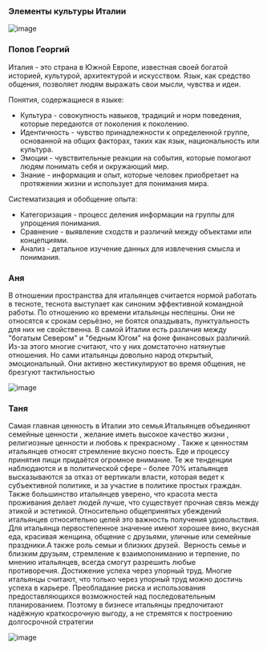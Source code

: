 ### Элементы культуры Италии 
![image](https://github.com/user-attachments/assets/7b1d148f-4c81-412f-9b52-e7c0c36a611d)

### Попов Георгий
Италия - это страна в Южной Европе, известная своей богатой историей, культурой, архитектурой и искусством. Язык, как средство общения, позволяет людям выражать свои мысли, чувства и идеи. 

Понятия, содержащиеся в языке:
- Культура - совокупность навыков, традиций и норм поведения, которые передаются от поколения к поколению.
- Идентичность - чувство принадлежности к определенной группе, основанной на общих факторах, таких как язык, национальность или культура.
- Эмоции - чувствительные реакции на события, которые помогают людям понимать себя и окружающий мир.
- Знание - информация и опыт, которые человек приобретает на протяжении жизни и использует для понимания мира.

Систематизация и обобщение опыта:
- Категоризация - процесс деления информации на группы для упрощения понимания.
- Сравнение - выявление сходств и различий между объектами или концепциями.
- Анализ - детальное изучение данных для извлечения смысла и понимания.

### Аня 
В отношении пространства для итальянцев считается нормой работать в тесноте, теснота выступает как синоним эффективной командной работы.
По отношению ко времени итальянцы неспешны. Они не относятся к срокам серьёзно, не боятся опаздывать, пунктуальность для них не свойственна. 
В самой Италии есть различия между "богатым Севером" и "бедным Югом" на фоне финансовых различий. Из-за этого многие считают, что у них домстаточно натянутые отношения.
Но сами итальянцы довольно народ открытый, эмоциональный. Они активно жестикулируют во время общения, не брезгуют тактильностью

![image](https://github.com/user-attachments/assets/7c983abf-0b6c-4474-b940-6f293f9f5e5b)

### Таня
Самая главная ценность в Италии это семья.Итальянцев объединяют семейные ценности , желание иметь высокое качество жизни , религиозные ценности  и любовь к прекрасному . 
Также к ценностям итальянцев относят стремление вкусно поесть. Еде и процессу принятия пищи придаётся огромное внимание.
Те же тенденции наблюдаются и в политической сфере – более 70% итальянцев высказываются за отказ от вертикали власти, которая ведет к субъективной политике, и за участие в политике простых граждан.
Также большинство итальянцев уверено, что красота места проживания делает людей лучше, что существует прочная связь между этикой и эстетикой.
Относительно общепринятых убеждений итальянцев относительно целей это важность получения удовольствия. 
Для итальянца первостепенное значение имеют хорошее вино, вкусная еда, красивая женщина, общение с друзьями, уличные или семейные праздники.А также роль семьи и близких друзей. 
Верность семье и близким друзьям, стремление к взаимопониманию и терпение, по мнению итальянцев, всегда смогут разрешить любые противоречия. Достижение успеха через упорный труд. 
Многие итальянцы считают, что только через упорный труд можно достичь успеха в карьере. Преобладание риска и использования предоставляющихся возможностей над последовательным планированием. 
Поэтому в бизнесе итальянцы предпочитают надёжную краткосрочную выгоду, а не стремятся к построению долгосрочной стратегии

![image](https://github.com/user-attachments/assets/791f0a80-099a-4473-bb83-eacdd97a6992)


